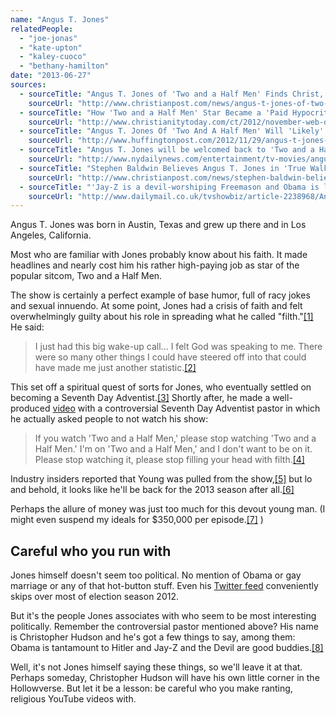 ```yaml
---
name: "Angus T. Jones"
relatedPeople:
  - "joe-jonas"
  - "kate-upton"
  - "kaley-cuoco"
  - "bethany-hamilton"
date: "2013-06-27"
sources:
  - sourceTitle: "Angus T. Jones of 'Two and a Half Men' Finds Christ, Slams Show"
    sourceUrl: "http://www.christianpost.com/news/angus-t-jones-of-two-and-a-half-men-finds-christ-slams-show-video-85603/"
  - sourceTitle: "How 'Two and a Half Men' Star Became a 'Paid Hypocrite.'"
    sourceUrl: "http://www.christianitytoday.com/ct/2012/november-web-only/i-am-paid-hypocrite-two-and-half-men-star-talks-to-ct-about.html"
  - sourceTitle: "Angus T. Jones Of 'Two And A Half Men' Will 'Likely' Be Leaving After Current Season"
    sourceUrl: "http://www.huffingtonpost.com/2012/11/29/angus-t-jones-two-and-a-half-men-likely-leaving_n_2210801.html"
  - sourceTitle: "Angus T. Jones will be welcomed back to 'Two and a Half Men' despite trashing the show, CBS Entertainment President Nina Tassler says"
    sourceUrl: "http://www.nydailynews.com/entertainment/tv-movies/angus-t-jones-welcomed-back-men-article-1.1238841"
  - sourceTitle: "Stephen Baldwin Believes Angus T. Jones in 'True Walk With Christianity'"
    sourceUrl: "http://www.christianpost.com/news/stephen-baldwin-believes-angus-t-jones-in-true-walk-with-christianity-85881/"
  - sourceTitle: "'Jay-Z is a devil-worshiping Freemason and Obama is like Hitler': Bizarre beliefs of spiritual guide to Two and A Half Men star who branded show 'FILTH' . . . as it's revealed he WON'T be sacked"
    sourceUrl: "http://www.dailymail.co.uk/tvshowbiz/article-2238968/Angus-T-Jones-Jay-Z-devil-worshiping-Freemason-Obama-like-Hitler.html"
---
```


Angus T. Jones was born in Austin, Texas and grew up there and in Los Angeles, California.

Most who are familiar with Jones probably know about his faith. It made headlines and nearly cost him his rather high-paying job as star of the popular sitcom, Two and a Half Men.

The show is certainly a perfect example of base humor, full of racy jokes and sexual innuendo. At some point, Jones had a crisis of faith and felt overwhelmingly guilty about his role in spreading what he called "filth."<a class="source-citation" href="#http://www.christianpost.com/news/angus-t-jones-of-two-and-a-half-men-finds-christ-slams-show-video-85603/" title="Angus T. Jones of &apos;Two and a Half Men&apos; Finds Christ, Slams Show">[1]</a> He said:

>I just had this big wake-up call… I felt God was speaking to me. There were so many other things I could have steered off into that could have made me just another statistic.<a class="source-citation" href="#http://www.christianitytoday.com/ct/2012/november-web-only/i-am-paid-hypocrite-two-and-half-men-star-talks-to-ct-about.html" title="How &apos;Two and a Half Men&apos; Star Became a &apos;Paid Hypocrite.&apos;">[2]</a>

This set off a spiritual quest of sorts for Jones, who eventually settled on becoming a Seventh Day Adventist.<a class="source-citation" href="#http://www.christianpost.com/news/angus-t-jones-of-two-and-a-half-men-finds-christ-slams-show-video-85603/" title="Angus T. Jones of &apos;Two and a Half Men&apos; Finds Christ, Slams Show">[3]</a> Shortly after, he made a well-produced [video](http://www.youtube.com/watch?v=aYKaYZzRDg8) with a controversial Seventh Day Adventist pastor in which he actually asked people to not watch his show:

>If you watch 'Two and a Half Men,' please stop watching 'Two and a Half Men.' I'm on 'Two and a Half Men,' and I don't want to be on it. Please stop watching it, please stop filling your head with filth.<a class="source-citation" href="#http://www.christianpost.com/news/angus-t-jones-of-two-and-a-half-men-finds-christ-slams-show-video-85603/" title="Angus T. Jones of &apos;Two and a Half Men&apos; Finds Christ, Slams Show">[4]</a>

Industry insiders reported that Young was pulled from the show,<a class="source-citation" href="#http://www.huffingtonpost.com/2012/11/29/angus-t-jones-two-and-a-half-men-likely-leaving_n_2210801.html" title="Angus T. Jones Of &apos;Two And A Half Men&apos; Will &apos;Likely&apos; Be Leaving After Current Season">[5]</a> but lo and behold, it looks like he'll be back for the 2013 season after all.<a class="source-citation" href="#http://www.nydailynews.com/entertainment/tv-movies/angus-t-jones-welcomed-back-men-article-1.1238841" title="Angus T. Jones will be welcomed back to &apos;Two and a Half Men&apos; despite trashing the show, CBS Entertainment President Nina Tassler says">[6]</a>

Perhaps the allure of money was just too much for this devout young man. (I might even suspend my ideals for $350,000 per episode.<a class="source-citation" href="#http://www.christianpost.com/news/stephen-baldwin-believes-angus-t-jones-in-true-walk-with-christianity-85881/" title="Stephen Baldwin Believes Angus T. Jones in &apos;True Walk With Christianity&apos;">[7]</a> )


## Careful who you run with

Jones himself doesn't seem too political. No mention of Obama or gay marriage or any of that hot-button stuff. Even his [Twitter feed](https://twitter.com/AngusTJones) conveniently skips over most of election season 2012.

But it's the people Jones associates with who seem to be most interesting politically. Remember the controversial pastor mentioned above? His name is Christopher Hudson and he's got a few things to say, among them: Obama is tantamount to Hitler and Jay-Z and the Devil are good buddies.<a class="source-citation" href="#http://www.dailymail.co.uk/tvshowbiz/article-2238968/Angus-T-Jones-Jay-Z-devil-worshiping-Freemason-Obama-like-Hitler.html" title="&apos;Jay-Z is a devil-worshiping Freemason and Obama is like Hitler&apos;: Bizarre beliefs of spiritual guide to Two and A Half Men star who branded show &apos;FILTH&apos; . . . as it&apos;s revealed he WON&apos;T be sacked">[8]</a>

Well, it's not Jones himself saying these things, so we'll leave it at that. Perhaps someday, Christopher Hudson will have his own little corner in the Hollowverse. But let it be a lesson: be careful who you make ranting, religious YouTube videos with.